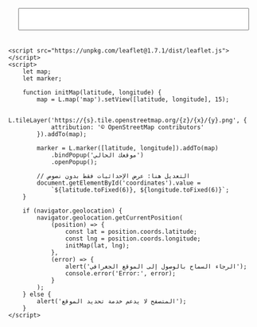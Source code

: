 <!DOCTYPE html>
<html>
<head>
    <title>موقع تحديد الموقع الحالي</title>
    <meta name="viewport" content="width=device-width, initial-scale=1.0">
    <link rel="stylesheet" href="https://unpkg.com/leaflet@1.7.1/dist/leaflet.css" />
    <style>
        #map {
            height: 400px;
            width: 100%;
        }
        .container {
            padding: 20px;
        }
        .coordinates-box {
            margin-top: 10px;
            width: 100%;
            padding: 10px;
            text-align: center;
            font-size: 18px;
        }
    </style>
</head>
<body>
    <div class="container">
        <div id="map"></div>
        <input type="text" id="coordinates" class="coordinates-box" readonly>
    </div>

    <script src="https://unpkg.com/leaflet@1.7.1/dist/leaflet.js"></script>
    <script>
        let map;
        let marker;

        function initMap(latitude, longitude) {
            map = L.map('map').setView([latitude, longitude], 15);

            L.tileLayer('https://{s}.tile.openstreetmap.org/{z}/{x}/{y}.png', {
                attribution: '© OpenStreetMap contributors'
            }).addTo(map);

            marker = L.marker([latitude, longitude]).addTo(map)
                .bindPopup('موقعك الحالي')
                .openPopup();

            // التعديل هنا: عرض الإحداثيات فقط بدون نصوص
            document.getElementById('coordinates').value = 
                `${latitude.toFixed(6)}, ${longitude.toFixed(6)}`;
        }

        if (navigator.geolocation) {
            navigator.geolocation.getCurrentPosition(
                (position) => {
                    const lat = position.coords.latitude;
                    const lng = position.coords.longitude;
                    initMap(lat, lng);
                },
                (error) => {
                    alert('الرجاء السماح بالوصول إلى الموقع الجغرافي');
                    console.error('Error:', error);
                }
            );
        } else {
            alert('المتصفح لا يدعم خدمة تحديد الموقع');
        }
    </script>
</body>
</html>
